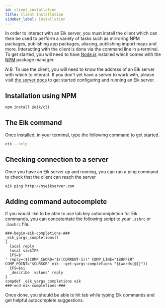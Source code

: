```yaml
---
id: client_installation
title: Client Installation
sidebar_label: Installation
---
```


In order to interact with an Eik server, you must install the client which can then be used to perform a variety of tasks such as mirroring NPM packages, publishing app packages, aliasing, publishing import maps and more. Interacting with the client is done via the command line in a terminal. To get started, you will need to have [Node.js](https://nodejs.org/en/) installed which comes with the [NPM](npmjs.com) package manager.

*N.B.* To use the client, you will need to know the address of an Eik server with which to interact. If you don't yet have a server to work with, please visit [the server docs](/docs/server) to get started configuring and running an Eik server.

## Installation using NPM

```sh
npm install @eik/cli
```

## The Eik command

Once installed, in your terminal, type the following command to get started.

```sh
eik --help
```

## Checking connection to a server

Once you have an Eik server up and running, you can run a ping command to check that the client can reach the server

```sh
eik ping http://myeikserver.com
```

## Adding command autocomplete

If you would like to be able to use tab key autocompletion for Eik commands, you can concatentate the following script to your `.zshrc` or `.bashrc` file.

```
###-begin-eik-completions-###
_eik_yargs_completions()
{
  local reply
  local si=$IFS
  IFS=$'
' reply=($(COMP_CWORD="$((CURRENT-1))" COMP_LINE="$BUFFER" COMP_POINT="$CURSOR" eik --get-yargs-completions "${words[@]}"))
  IFS=$si
  _describe 'values' reply
}
compdef _eik_yargs_completions eik
###-end-eik-completions-###
```

Once done, you should be able to hit tab while typing Eik commands and get helpful autocomplete suggestions.